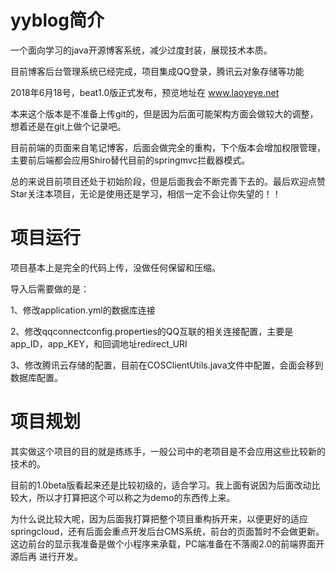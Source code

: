 # yyblog简介

一个面向学习的java开源博客系统，减少过度封装，展现技术本质。

目前博客后台管理系统已经完成，项目集成QQ登录，腾讯云对象存储等功能

2018年6月18号，beat1.0版正式发布，预览地址在 www.laoyeye.net

本来这个版本是不准备上传git的，但是因为后面可能架构方面会做较大的调整，想着还是在git上做个记录吧。

目前前端的页面来自笔记博客，后面会做完全的重构，下个版本会增加权限管理，主要前后端都会应用Shiro替代目前的springmvc拦截器模式。

总的来说目前项目还处于初始阶段，但是后面我会不断完善下去的。最后欢迎点赞Star关注本项目，无论是使用还是学习，相信一定不会让你失望的！！

# 项目运行

项目基本上是完全的代码上传，没做任何保留和压缩。

导入后需要做的是：

1、修改application.yml的数据库连接

2、修改qqconnectconfig.properties的QQ互联的相关连接配置，主要是app_ID，app_KEY，和回调地址redirect_URI

3、修改腾讯云存储的配置，目前在COSClientUtils.java文件中配置，会面会移到数据库配置。

# 项目规划

其实做这个项目的目的就是练练手，一般公司中的老项目是不会应用这些比较新的技术的。

目前的1.0beta版看起来还是比较初级的，适合学习。我上面有说因为后面改动比较大，所以才打算把这个可以称之为demo的东西传上来。

为什么说比较大呢，因为后面我打算把整个项目重构拆开来，以便更好的适应springcloud，还有后面会重点开发后台CMS系统，前台的页面暂时不会做更新。这边前台的显示我准备是做个小程序来承载，PC端准备在不落阁2.0的前端界面开源后再 进行开发。
